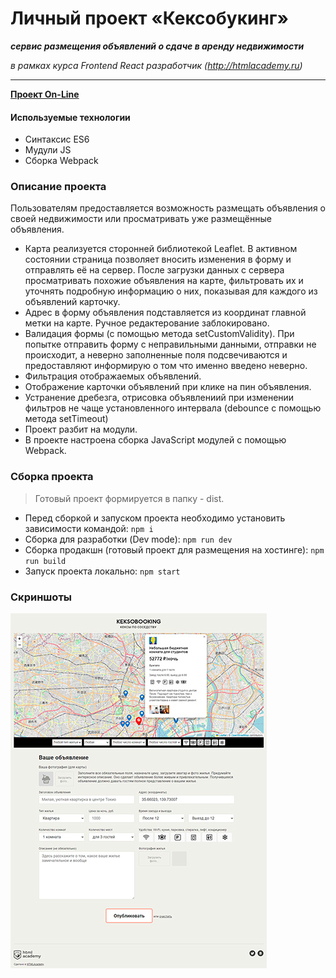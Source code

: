 # Личный проект «Кексобукинг»

***сервис размещения объявлений о сдаче в аренду недвижимости***

_в рамках курса Frontend React разработчик (http://htmlacademy.ru)_
- - -

__[Проект On-Line](https://keksobooking.dendev.ru)__

#### Используемые технологии
*   Синтаксис ES6
*   Мудули JS
*   Сборка Webpack

### Описание проекта
Пользователям предоставляется возможность размещать объявления о своей недвижимости или просматривать уже размещённые объявления.

*   Карта реализуется сторонней библиотекой Leaflet. В активном состоянии страница позволяет вносить изменения в форму и отправлять её на сервер. После загрузки данных с сервера просматривать похожие объявления на карте, фильтровать их и уточнять подробную информацию о них, показывая для каждого из объявлений карточку.
*   Адрес в форму объявления подставляется из координат главной метки на карте. Ручное редактерование заблокировано.
*   Валидация формы (с помощью метода setCustomValidity). При попытке отправить форму с неправильными данными, отправки не происходит, а неверно заполненные поля подсвечиваются и предоставляют информирую о том что именно введено неверно.
*   Фильтрация отображаемых объявлений.
*   Отображение карточки объявлений при клике на пин объявления.
*   Устранение дребезга, отрисовка объявлениий при изменении фильтров не чаще установленного интервала (debounce с помощью метода setTimeout)
*   Проект разбит на модули.
*   В проекте настроена сборка JavaScript модулей с помощью Webpack.

### Сборка проекта
>Готовый проект формируется в папку - dist.
*   Перед сборкой и запуском проекта необходимо установить зависимости командой: `npm i`
*   Сборка для разработки (Dev mode): `npm run dev`
*   Сборка продакшн (готовый проект для размещения на хостинге): `npm run build`
*   Запуск проекта локально: `npm start`

### Скриншоты
![Скриншот Главная](/screenshots/keksobooking.jpg)
